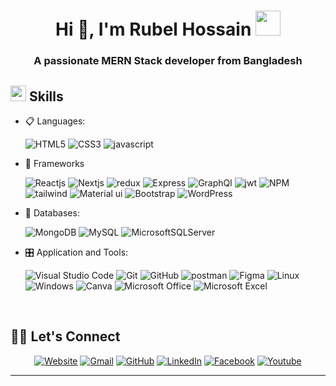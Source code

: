 <h1 align="center">Hi 👋, I'm Rubel Hossain <img height="40" src="https://emoji.gg/assets/emoji/7333-parrotdance.gif"></h1>
<h3 align="center">A passionate MERN Stack  developer from Bangladesh</h3>

## <img src="https://media2.giphy.com/media/QssGEmpkyEOhBCb7e1/giphy.gif?cid=ecf05e47a0n3gi1bfqntqmob8g9aid1oyj2wr3ds3mg700bl&rid=giphy.gif" width ="25"><b> Skills</b>

<p align="center">

- 📋 Languages:

  ![HTML5](https://img.shields.io/badge/html5-%23E34F26.svg?style=for-the-badge&logo=html5&logoColor=white)
  ![CSS3](https://img.shields.io/badge/css3-%231572B6.svg?style=for-the-badge&logo=css3&logoColor=white)
  ![javascript](https://img.shields.io/badge/javascript%20-%23323330.svg?&style=for-the-badge&logo=javascript&logoColor=%23F7DF1E)

- 🎨 Frameworks

  ![Reactjs](https://img.shields.io/badge/react%20-%2320232a.svg?&style=for-the-badge&logo=react&logoColor=%2361DAFB)
  ![Nextjs](https://img.shields.io/badge/next.js-000000?style=for-the-badge&logo=nextdotjs&logoColor=white)
  ![redux](https://img.shields.io/badge/Redux-593D88?style=for-the-badge&logo=redux&logoColor=white)
  ![Express](https://img.shields.io/badge/Express.js-000000?style=for-the-badge&logo=express&logoColor=white)
  ![GraphQl](https://img.shields.io/badge/GraphQl-E10098?style=for-the-badge&logo=graphql&logoColor=white)
  ![jwt](https://img.shields.io/badge/JWT-000000?style=for-the-badge&logo=JSON%20web%20tokens&logoColor=white)
  ![NPM](https://img.shields.io/badge/npm-CB3837?style=for-the-badge&logo=npm&logoColor=white)
  ![tailwind](https://img.shields.io/badge/Tailwind_CSS-38B2AC?style=for-the-badge&logo=tailwind-css&logoColor=white)
  ![Material ui](https://img.shields.io/badge/Material%20UI-007FFF?style=for-the-badge&logo=mui&logoColor=white)
  ![Bootstrap](https://img.shields.io/badge/bootstrap%20-%23563D7C.svg?&style=for-the-badge&logo=bootstrap&logoColor=white)
  ![WordPress](https://img.shields.io/badge/WordPress-%23117AC9.svg?style=for-the-badge&logo=WordPress&logoColor=white)

- 💾 Databases:

  ![MongoDB](https://img.shields.io/badge/MongoDB-%234ea94b.svg?&style=for-the-badge&logo=mongodb&logoColor=white)
  ![MySQL](https://img.shields.io/badge/MySQL-00000F?style=for-the-badge&logo=mysql&logoColor=white)
  ![MicrosoftSQLServer](https://img.shields.io/badge/Microsoft%20SQL%20Sever-CC2927?style=for-the-badge&logo=microsoft%20sql%20server&logoColor=white)

- 🎛️ Application and Tools:

  ![Visual Studio Code](https://img.shields.io/badge/Visual%20Studio%20Code-0078d7.svg?style=for-the-badge&logo=visual-studio-code&logoColor=white)
  ![Git](https://img.shields.io/badge/git-%23F05033.svg?style=for-the-badge&logo=git&logoColor=white)
  ![GitHub](https://img.shields.io/badge/github-%23121011.svg?style=for-the-badge&logo=github&logoColor=white)
  ![postman](https://img.shields.io/badge/Postman-FF6C37?style=for-the-badge&logo=Postman&logoColor=white)
  ![Figma](https://img.shields.io/badge/figma%20-%23323330.svg?&style=for-the-badge&logo=figma&logoColor)
  ![Linux](https://img.shields.io/badge/Linux-FCC624?style=for-the-badge&logo=linux&logoColor=black)
  ![Windows](https://img.shields.io/badge/Windows-0078D6?style=for-the-badge&logo=windows&logoColor=white)
  ![Canva](https://img.shields.io/badge/Canva-%2300C4CC.svg?style=for-the-badge&logo=Canva&logoColor=white)
  ![Microsoft Office](https://img.shields.io/badge/Microsoft_Office-D83B01?style=for-the-badge&logo=microsoft-office&logoColor=white)
  ![Microsoft Excel](https://img.shields.io/badge/Microsoft_Excel-217346?style=for-the-badge&logo=microsoft-excel&logoColor=white)

</p>

<br>

## 🙋‍♀️ Let's Connect

<p align="center">
  <a href="https://rubel-hossain.netlify.app//"><img src="https://img.icons8.com/bubbles/50/000000/web.png" alt="Website"/></a>
	<a href="mailto:rubel.hossain0649@gmail.com"><img src="https://img.icons8.com/bubbles/50/000000/gmail.png" alt="Gmail"/></a>
	<a href="https://github.com/rubel-sh"><img src="https://img.icons8.com/bubbles/50/000000/github.png" alt="GitHub"/></a>
	<a href="https://www.linkedin.com/in/connectwithrubel/"><img src="https://img.icons8.com/bubbles/50/000000/linkedin.png" alt="LinkedIn"/></a>
	<a href="https://www.facebook.com/rubel.hossain.fb/"><img src="https://img.icons8.com/bubbles/50/000000/facebook-new.png" alt="Facebook"/></a>
	<a href="https://wa.me/8801980728221"><img src="https://img.icons8.com/bubbles/50/000000/whatsapp.png" alt="Youtube"/></a>
</p>
<hr/>
